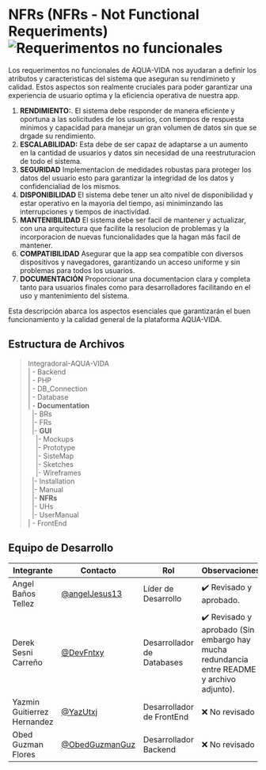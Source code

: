 # NFRs (NFRs - Not Functional Requeriments)![Requerimentos no funcionales](https://img.shields.io/badge/Microsoft_Word-2B579A?style=for-the-badge&logo=microsoft-word&logoColor=white)

Los requerimentos no funcionales de AQUA-VIDA nos ayudaran a definir los atributos y caracteristicas del sistema que aseguran su rendimineto y calidad. Estos aspectos son realmente cruciales para poder garantizar una experiencia de usuario optima y la eficiencia operativa de nuestra app.
  1. **RENDIMIENTO:**.
El sistema debe responder de manera eficiente y oportuna a las solicitudes de los usuarios, con tiempos de respuesta minimos y capacidad para manejar un gran volumen de datos sin que se drgade su rendimiento.
  2. **ESCALABILIDAD:**
Esta debe de ser capaz de adaptarse a un aumento en la cantidad de usuarios y datos sin necesidad de una reestruturacion de todo el sistema.
  3. **SEGURIDAD**
Implementacion de medidades robustas para proteger los datos del usuario esto para garantizar la integridad de los datos y confidencialiad de los mismos.
  4. **DISPONIBILIDAD**
El sistema debe tener un alto nivel de disponibilidad y estar operativo en la mayoria del tiempo, asi miniminzando las interrupciones y tiempos de inactividad.
  5. **MANTENIBILIDAD**
El sistema debe ser facil de mantener y actualizar, con una arquitectura que facilite la resolucion de problemas y la incorporacion de nuevas funcionalidades que la hagan más facil de mantener.
  6. **COMPATIBILIDAD**
Asegurar que la app sea compatible con diversos dispositivos y navegadores, garantizando un acceso uniforme y sin problemas para todos los usuarios.
  7. **DOCUMENTACIÓN**
Proporcionar una documentacion clara y completa tanto para usuarios finales como para desarrolladores facilitando en el uso y mantenimiento del sistema.

Esta descripción abarca los aspectos esenciales que garantizarán el buen funcionamiento y la calidad general de la plataforma AQUA-VIDA.




## Estructura de Archivos

>IntegradoraI-AQUA-VIDA<br>
>| - Backend <br>
>| - PHP<br>
>| - DB_Connection<br>
>| - Database<br>
>| - **Documentation**<br>
> &nbsp;&nbsp;|- BRs<br>
> &nbsp;&nbsp;|- FRs<br>
> &nbsp;&nbsp;|- **GUI**<br>
> &nbsp;&nbsp;&nbsp;&nbsp;|- Mockups<br>
> &nbsp;&nbsp;&nbsp;&nbsp;|- Prototype<br>
> &nbsp;&nbsp;&nbsp;&nbsp;|- SisteMap<br>
> &nbsp;&nbsp;&nbsp;&nbsp;|- Sketches<br>
> &nbsp;&nbsp;&nbsp;&nbsp;|- Wireframes<br>
> &nbsp;&nbsp;|- Installation<br>
> &nbsp;&nbsp;|- Manual<br>
> &nbsp;&nbsp;|- **NFRs**<br>
> &nbsp;&nbsp;|- UHs<br>
> &nbsp;&nbsp;|- UserManual<br>
>| - FrontEnd <br>


## Equipo de Desarrollo

|Integrante|Contacto|Rol|Observaciones|
|------------|--------|---|---|
|Angel Baños Tellez|[@angelJesus13](https://github.com/angelJesus13)|Líder de Desarrollo|✔️ Revisado y aprobado.|
|Derek Sesni Carreño|[@DevFntxy](https://github.com/DevFntxy)|Desarrollador de Databases|✔️ Revisado y aprobado (Sin embargo hay mucha redundancia entre README y archivo adjunto).|
|Yazmin Guitierrez Hernandez|[@YazUtxj](https://github.com/YazUtxj)|Desarrollador de FrontEnd|❌ No revisado|
|Obed Guzman Flores|[@ObedGuzmanGuz](https://github.com/ObedGuzmanGuz)|Desarrollador Backend|❌ No revisado|
 
